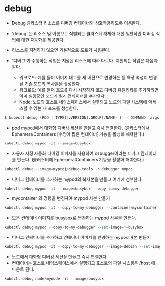 # debug

- Debug 클러스터 리소스를 디버깅 컨테이너와 상호작용하도록 이용한다. 

- 'debug' 는 리소스 및 이름으로 식별되는 클러스터 개체애 대한 일반적인 디버깅 작업에 대한 자동화를 제공한다. 
- 리소스를 지정하지 않으면 기본적으로 포트가 사용된다. 

- '디버그'가 수행하는 작업은 지정된 리소스에 따라 다르다. 지원되는 작업은 다음과 같다. 
  - 워크로드: 예를 들어 이미지 태그를 새 버젼으로 변경하는 등 특정 속성이 변경된 기존 포드의 복사본을 생성한다. 
  - 워크로드: 예를 들어 포드를 다시 시작하지 않고 디버깅 유틸리티를 추가하려면 이미 실행중인 포드에 임시 컨테이너를 추가한다. 
  - Node: 노드의 호스트 네임스페이스에서 실행되고 노드의 파일 시스템에 액세스할 수 있는 새 포드를 생성한다. 

```py
$ kubectl debug (POD | TYPE[[.VERSION].GROUP]/NAME) [ -- COMMAND [args...] ]
```

- pod mypod에서 대화형 디버깅 세션을 만들고 즉시 연결한다. (클러스터에서 EphemeralContainers [수명이 짧은 컨테이너] 기능을 활성화 해야한다.)

```py
kubectl debug mypod -it --image=busybox
```

- 사용자 지정 자동화 디버깅 이미지를 사용하여 debugger이라는 디버그 컨테이너를 만든다. (클러스터에 EphemeralContainers 기능을 활성화 해야한다.)

```py
kubectl debug --image=myproj/debug-tools -c debugger mypod
```

- 디버그 컨테이너를 추가하는 mypod의 복사본을 만들고 여기에 첨부한다. 

```py
kubectl debug mypod -it --image=busybox --copy-to=my-debugger
```

- mycontainer 의 명령을 변경하여 mypod 사본 만들기 

```py
kubectl debug mypod -it --copy-to=my-debugger --container=mycontainer -- sh
```

- 모든 컨테이너 이미지를 busybox로 변경하는 mypod 사본을 만든다. 

```py
kubectl debug mypod --copy-to=my-debugger --set-image=*=busybox
```

- 디버그 컨테이너를 추가하고 컨테이너 이미지를 변경하는 mypod 사본 만들기 

```py
kubectl debug mypod -it --copy-to=my-debugger --image=debian --set-image=app=app:debug,sidecar=sidecar:debug
```

- 노드에서 대화형 디버깅 세션을 만들고 즉시 연결한다. 
- 컨테이너는 호스트 네임스페이스에서 실행되고 호스트의 파일 시스템은 /host 에 마운트 된다. 

```py
kubectl debug node/mynode -it --image=busybox
```